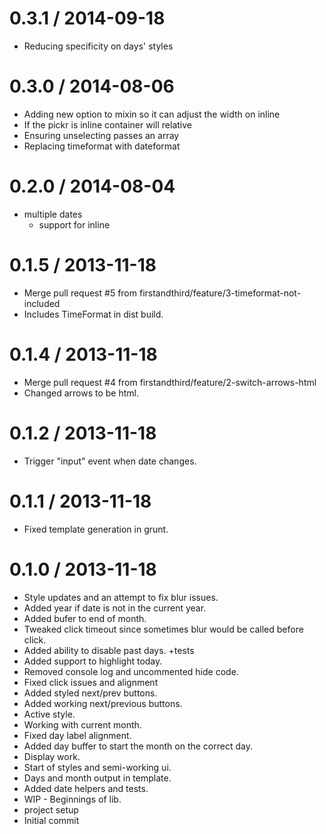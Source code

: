 
0.3.1 / 2014-09-18 
==================

  * Reducing specificity on days' styles

0.3.0 / 2014-08-06 
==================

  * Adding new option to mixin so it can adjust the width on inline
  * If the pickr is inline container will relative
  * Ensuring unselecting passes an array
  * Replacing timeformat with dateformat

0.2.0 / 2014-08-04 
==================

  * multiple dates
	* support for inline

0.1.5 / 2013-11-18 
==================

 * Merge pull request #5 from firstandthird/feature/3-timeformat-not-included
 * Includes TimeFormat in dist build.

0.1.4 / 2013-11-18 
==================

 * Merge pull request #4 from firstandthird/feature/2-switch-arrows-html
 * Changed arrows to be html.

0.1.2 / 2013-11-18 
==================

 * Trigger "input" event when date changes.

0.1.1 / 2013-11-18 
==================

 * Fixed template generation in grunt.

0.1.0 / 2013-11-18 
==================

 * Style updates and an attempt to fix blur issues.
 * Added year if date is not in the current year.
 * Added bufer to end of month.
 * Tweaked click timeout since sometimes blur would be called before click.
 * Added ability to disable past days. +tests
 * Added support to highlight today.
 * Removed console log and uncommented hide code.
 * Fixed click issues and alignment
 * Added styled next/prev buttons.
 * Added working next/previous buttons.
 * Active style.
 * Working with current month.
 * Fixed day label alignment.
 * Added day buffer to start the month on the correct day.
 * Display work.
 * Start of styles and semi-working ui.
 * Days and month output in template.
 * Added date helpers and tests.
 * WIP - Beginnings of lib.
 * project setup
 * Initial commit
